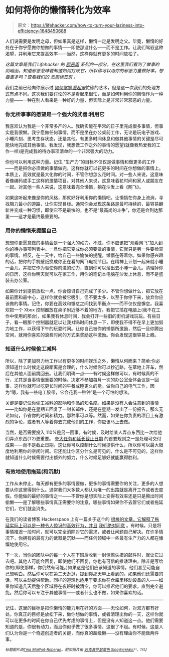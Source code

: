 # 如何将你的懒惰转化为效率

> 原文：<https://lifehacker.com/how-to-turn-your-laziness-into-efficiency-1648450688>

人们说需要是发明之母，但如果真是这样，懒惰一定是发明之父。毕竟，懒惰的好处在于你宁愿做你想做的事情——即使那没什么——而不是工作。让我们驾驭这种渴望，并利用它来提高效率——当然，这样你就有更多的时间放松了。



*这篇文章是我们 Lifehacker 的* [*邪恶周*](https://lifehacker.com/welcome-to-lifehackers-fifth-annual-evil-week-1647621043) *系列的一部分，在这里我们看到了做事的阴暗面。知道邪恶意味着知道如何打败它，所以你可以用你的邪恶力量做好事。想要更多吗？查看我们的* [*恶周标签页*](http://lifehacker.com/tag/evilweek) *。*

我们之前已经向你展示过 [如何掌握*看起来*](https://lifehacker.com/how-to-master-the-art-of-looking-busy-5952456)忙碌的艺术，但是这一次我们的处理方式有点不同。这次我们要讨论的不是看起来很忙，而是如何利用你的懒惰作为一种力量——一种在别人看来是一种好的力量，但实际上是非常非常邪恶的力量。

### 你无所事事的愿望是一个强大的武器:利用它

我喜欢认为我是一个非常多产的人。我确实能在平常的日子里完成很多事情，但事实是我很懒。我宁愿做任何事情，而不是坐在办公桌前工作，无论是玩电子游戏、小睡片刻、思考生存状态，还是其他。有更多时间休息和做其他事情的关键是尽可能快地完成其他事情。我发现，我想做工作之外的事情的愿望(就像我热爱我的工作一样)是完成我的待办事项清单的一个非常强大的动力。

你也可以利用这种力量。记住,“生产力”的目标不仅仅是做事情和做更多的工作——而是把你必须做的事情做完，这样你就可以花更多的时间在你想做的事情上。本质上，高效就是最大化你的时间，不管你想怎么花时间。对一些人来说，这意味着像编码或手工这样的激情项目。对其他人来说，这意味着花时间和家人或朋友在一起。对其他一些人来说，这意味着完全懒惰，躺在沙发上看《网飞》。

如果这听起来像是你的风格，那就好好利用你的懒惰吧。让懒惰在你身上流淌，寻找阻力最小的道路，让你实现目标。通常你会发现这条路是最可持续的，最容易翻新并变成一种习惯，即使它不是最快的，也不是“最高尚的斗争”，你还是会到达那里——这才是最终最重要的。

### 用你的懒惰来提醒自己

想想你更愿意做的事情会是一个强大的动力。不过，你不应该把“观看网飞”加入到你的待办事项列表中。一旦你把它变成你必须要做的事情，它就只是另一件要检查的事情。相反，在一天中，给自己一些愉快的提醒，懒惰在等着你。如果你感兴趣的话，把你的手机壁纸换成你正在看的网飞电视节目。在精神上计划一起床就小睡一会儿，并把它作为驱使你前进的动力，直到你可以溜出去小睡一会儿。清理掉你的日历，这样你明天就可以在家工作，用你的笔记本电脑在沙发上休息，而不是盛装去办公室。

如果你计划提前放松一点，你会惊讶自己完成了多少。不管你想做什么，把它放在最前面和最中心，这样你就会被它吸引，但不要太多，以至于你停下来，放弃你应该做的事情。记住，你要在高效和懈怠之间找到平衡点——而不仅仅是懈怠。我喜欢把一个 Xbox 控制器放在桌子附近够不着的地方。我把它插在电脑上(我不在工作中使用的那台)，如果我有休息时间，我会打开一些旧的街机游戏玩玩。有些日子，看一眼那个控制器就足以让我*找到*时间休息一下，即使我不得不在早上更加努力地工作，以获得下午的玩耍时间。让你自己被你的懒惰所激励，然后一旦你腾出空间，就用你喜欢的浪费时间的方式来奖励这种激励。你会发现这很容易上瘾。

### 知道什么时候偷工减料

所以，除了更加努力地工作以有更多的时间娱乐之外，懒惰从何而来？简单:你必须知道什么时候走这段距离是合理的，什么时候你可以抄近路，在草地上开车，然后在其他人面前跳回去。让我们明确一点——有时候这样做可以，有时候真的不行，尤其是当事情很重要的时候。决定不参加每月一次的办公室全体会议是一回事，这样你就可以吃更长时间的午餐或睡更久的觉。做你自己的电气工作，因为“嗯，我有一些电工胶带，它会花我一秒钟”是一个可怕的想法。

关键是要记住你偷工减料的影响和作品的知名度。如果是没有人会注意到的事情——比如你是在星期五回复了一封长邮件，还是在星期一发出了一份报告，那么无论如何，节省你的时间和精力。那种事可以等。然而，如果在你负责的项目上有激烈的争论，或者有人等着你去完成他们的工作，你应该马上去做。

当然，是否需要投入 110%是另一回事。有时候，及时给某人弄点东西比一次给他们弄点东西(T2)更重要。 [夸大任务和延长截止日期](https://lifehacker.com/how-to-inflate-tasks-and-extend-due-dates-1455424470) 的首要规则之一是处理可交付成果——而不是截止日期。这让你可以控制什么时候提供什么，所以你可以最大限度地利用你的空闲时间。它还能让你区分什么是可见的，什么是不可见的，这样你就知道什么时候需要付出额外的努力，什么时候足够好就能赢得胜利。

### 有效地使用拖延(和沉默)

工作从未停止。每天都有更多的事情要做，更多的事情需要你的关注，更多的人想要从你这里得到什么。通常我们大多数人都认为唯一的出路就是离开工作或者去度假。你能做的最好的事情之一——不管你是想实际上变得有效率还是只是腾出时间偷懒——是了解哪些事情真正需要你的注意，哪些事情如果你不去管它们或者拖延它们，它们就会消失。

在我们的读者博客 Hackerspace 上有一篇关于这个的 [很棒的文章，它解释了拖延实际上可以是一种令人惊讶的高效行为，并且](https://hackerspace.kinja.com/how-procrastination-can-become-a-productive-activity-1440113157) [我们绝对同意](http://lifehacker.com/six-lazy-ways-to-trick-your-brain-into-being-productive-5987548) 。有时候，只是将事情推迟一段时间，就可以完全消除对它的需求，或者让问题自己解决。在许多情况下，你拥有的最有力的武器是沉默——而任何领域中一些最有生产力的人都在慷慨地使用它。

下一次，当你的团队中的每一个人在下班后收到一封惊慌失措的邮件时，就让它过去吧。其他人可能会回复，即使他们不回复，你也有可信的推诿理由，除非是写给你的(即使那样，你仍然有可能。)如果这是他们应该知道的事情，他们甚至可能自己想明白。然后你可以在第二天逛逛，提到你那天早上看到的，如果他们还需要的话，可以主动提供帮助。同样的道理也适用于要求你在仓库里移动设备的人——如果你知道几天后整个区域将在夜班时被清空，你可以推迟他们的要求，直到完全避免。然后你可以专注于其他事情——或者什么也不做，如果你喜欢的话。

* * *

记住，这里的目标是把你懒惰的能力用在好的方面——无论如何，对双方都有好处。你真正的目标是放松下来，做你想做的事情，或者清理出你的一天，这样你就可以花更多的时间在你自己优先考虑的事情上，但是没有人知道这一点。他们需要知道的是，你很有动力，而且你似乎做了很多事情，这很了不起。有时候，这是人们认为你是一个奇迹创造者的关键，而你真的超级懒——没有理由你不能做两件事。

<small>*标题图片由*</small>[<small>*Tina Mailhot-Roberge*</small>](http://vervex.ca)<small>*。附加照片由*</small> [<small>*迈克普罗瑟*</small>](https://www.flickr.com/photos/colmmcsky/6974064469/)<small></small>*[<small>*紫色 Slog*</small>](https://www.flickr.com/photos/purpleslog/183842413/)<small>*[<small>*布伦特奥扎*</small>](https://www.flickr.com/photos/brento/4943184752)<small>**。*T51】*</small>*</small>*